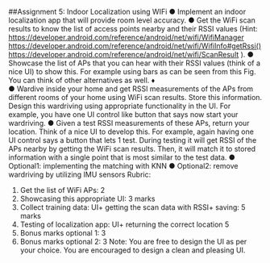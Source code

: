 

##Assignment 5: Indoor Localization using WIFi
● Implement an indoor localization app that will provide room level accuracy.
● Get the WiFi scan results to know the list of access points nearby and their RSSI values
(Hint: https://developer.android.com/reference/android/net/wifi/WifiManager
https://developer.android.com/reference/android/net/wifi/WifiInfo#getRssi()
https://developer.android.com/reference/android/net/wifi/ScanResult
).
● Showcase the list of APs that you can hear with their RSSI values (think of a nice UI) to
show this. For example using bars as can be seen from this Fig. You can think of other
alternatives as well.
♦   
● Wardive inside your home and get RSSI measurements of the APs from different rooms
of your home using WiFi scan results. Store this information. Design this wardriving
using appropriate functionality in the UI. For example, you have one UI control like
button that says now start your wardriving.
● Given a test RSSI measurements of these APs, return your location. Think of a nice UI
to develop this. For example, again having one UI control says a button that lets 1
test. During testing it will get RSSI of the APs nearby by getting the WiFi scan results.
Then, it will match it to stored information with a single point that is most similar to the
test data.
● Optional1: implementing the matching with KNN
● Optional2: remove wardriving by utilizing IMU sensors
Rubric:
1. Get the list of WiFi APs: 2
2. Showcasing this appropriate UI: 3 marks
3. Collect training data: UI+ getting the scan data with RSSI+ saving: 5 marks
4. Testing of localization app: UI+ returning the correct location 5
5. Bonus marks optional 1: 3
6. Bonus marks optional 2: 3
Note: You are free to design the UI as per your choice. You are encouraged to design a clean
and pleasing UI.